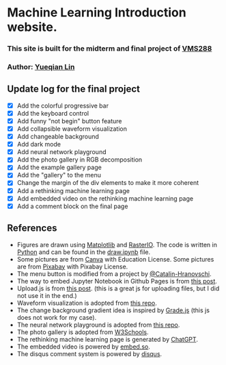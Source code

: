 # Machine Learning Introduction website.

### This site is built for the midterm and final project of [VMS288](https://kalexandrite.github.io/)

### Author: [Yueqian Lin](mailto:yueqian.lin@dukekunshan.edu.cn)

## Update log for the final project

- [x] Add the colorful progressive bar
- [x] Add the keyboard control
- [x] Add funny "not begin" button feature
- [x] Add collapsible waveform visualization
- [x] Add changeable background
- [x] Add dark mode
- [x] Add neural network playground
- [x] Add the photo gallery in RGB decomposition
- [x] Add the example gallery page
- [x] Add the "gallery" to the menu
- [x] Change the margin of the div elements to make it more coherent
- [x] Add a rethinking machine learning page
- [x] Add embedded video on the rethinking machine learning page
- [x] Add a comment block on the final page

## References

- Figures are drawn using [Matplotlib](https://matplotlib.org/)
and [RasterIO](https://rasterio.readthedocs.io/en/latest/). The code is written in [Python](https://www.python.org/) and can be found in the [draw.ipynb](https://github.com/linyueqian/ml_intro/blob/master/draw.ipynb) file.
- Some pictures are from [Canva](https://www.canva.com/) with Education License. Some pictures are from [Pixabay](https://pixabay.com/) with Pixabay License.
- The menu button is modified from a project by [@Catalin-Hranovschi](https://codepen.io/Catalin-Hranovschi/pen/ydogWP?editors=1100).
- The way to embed Jupyter Notebook in Github Pages is from [this post](https://elc.github.io/posts/embed-interactive-notebooks/).
- Upload.js is from [this post](https://upload.io/upload-js). (this is a great js for uploading files, but I did not use it in the end.)
- Waveform visualization is adopted from [this repo](https://github.com/gg-1414/music-visualizer).
- The change background gradient idea is inspired by [Grade.js](https://github.com/benhowdle89/grade) (this js does not work for my case).
- The neural network playground is adopted from [this repo](https://github.com/tensorflow/playground).
- The photo gallery is adopted from [W3Schools](https://www.w3schools.com/howto/howto_js_tab_img_gallery.asp).
- The rethinking machine learning page is generated by [ChatGPT](https://openai.com/blog/chatgpt/).
- The embedded video is powered by [embed.so](https://embed.so/).
- The disqus comment system is powered by [disqus](https://disqus.com/).
